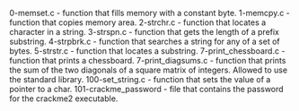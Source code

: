 0-memset.c - function that fills memory with a constant byte.
1-memcpy.c - function that copies memory area.
2-strchr.c - function that locates a character in a string.
3-strspn.c - function that gets the length of a prefix substring.
4-strpbrk.c - function that searches a string for any of a set of bytes.
5-strstr.c - function that locates a substring.
7-print_chessboard.c - function that prints a chessboard.
7-print_diagsums.c - function that prints the sum of the two diagonals of a square matrix of integers. Allowed to use the standard library.
100-set_string.c - function that sets the value of a pointer to a char.
101-crackme_password - file that contains the password for the crackme2 executable.
